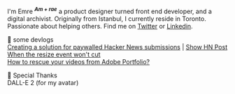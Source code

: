 I'm Emre <sup>**_Am + rae_**</sup> a product designer turned front end developer, and a digital archivist. Originally from Istanbul, I currently reside in Toronto. Passionate about helping others. Find me on [Twitter](https://twitter.com/MostlyEmre) or [Linkedin](https://www.linkedin.com/in/mostlyemre/).

📝 some devlogs  
[Creating a solution for paywalled Hacker News submissions](https://gist.github.com/MostlyEmre/ddec18c4a5b18413994ff9e179bf00ac) | [Show HN Post](https://news.ycombinator.com/item?id=33794672)  
[When the resize event won't cut](https://gist.github.com/MostlyEmre/4afdb8ecb2b2244dfcd458e81596dbee)  
[How to rescue your videos from Adobe Portfolio?](https://emre.ca/blog/get-rid-of-adobe-portfolio)

🫰 Special Thanks  
DALL-E 2 (for my avatar)
